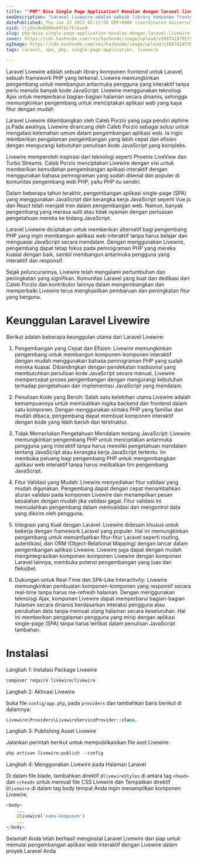 ```yaml
---
title: ""PHP" Bisa Single Page Application? Kenalan dengan laravel livewire"
seoDescription: "Laravel Livewire adalah sebuah library komponen frontend untuk Laravel"
datePublished: Thu Jun 22 2023 05:13:50 GMT+0000 (Coordinated Universal Time)
cuid: clj6ou9w8000e09lbc7kibzw9
slug: php-bisa-single-page-application-kenalan-dengan-laravel-livewire
cover: https://cdn.hashnode.com/res/hashnode/image/upload/v1687410705791/dc6f67cb-ceea-40ea-9483-18e9de0b397b.png
ogImage: https://cdn.hashnode.com/res/hashnode/image/upload/v1687410750759/e3ec7286-0907-456e-b688-85d85c59e3fe.png
tags: laravel, spa, php, single-page-application, livewire

---
```


Laravel Livewire adalah sebuah library komponen frontend untuk Laravel, sebuah framework PHP yang terkenal. Livewire memungkinkan pengembang untuk membangun antarmuka pengguna yang interaktif tanpa perlu menulis banyak kode JavaScript. Livewire menggunakan teknologi Ajax untuk memperbarui bagian-bagian halaman secara dinamis, sehingga memungkinkan pengembang untuk menciptakan aplikasi web yang kaya fitur dengan mudah

Laravel Livewire dikembangkan oleh Caleb Porzio yang juga pendiri alphine js.Pada awalnya, Livewire dirancang oleh Caleb Porzio sebagai solusi untuk mengatasi kelemahan umum dalam pengembangan aplikasi web. Ia ingin memberikan pengalaman pengembangan yang lebih cepat dan efisien dengan mengurangi kebutuhan penulisan kode JavaScript yang kompleks.

Livewire memperoleh inspirasi dari teknologi seperti Phoenix LiveView dan Turbo Streams. Caleb Porzio menciptakan Livewire dengan visi untuk memberikan kemudahan pengembangan aplikasi interaktif dengan menggunakan bahasa pemrograman yang sudah dikenal dan populer di komunitas pengembang web PHP, yaitu PHP itu sendiri.

Dalam beberapa tahun terakhir, pengembangan aplikasi single-page (SPA) yang menggunakan JavaScript dan kerangka kerja JavaScript seperti Vue.js dan React telah menjadi tren dalam pengembangan web. Namun, banyak pengembang yang merasa sulit atau tidak nyaman dengan perluasan pengetahuan mereka ke bidang JavaScript.

Laravel Livewire diciptakan untuk memberikan alternatif bagi pengembang PHP yang ingin membangun aplikasi web interaktif tanpa harus belajar dan menguasai JavaScript secara mendalam. Dengan menggunakan Livewire, pengembang dapat tetap fokus pada pemrograman PHP yang mereka kuasai dengan baik, sambil membangun antarmuka pengguna yang interaktif dan responsif.

Sejak peluncurannya, Livewire telah mengalami pertumbuhan dan peningkatan yang signifikan. Komunitas Laravel yang kuat dan dedikasi dari Caleb Porzio dan kontributor lainnya dalam mengembangkan dan memperbaiki Livewire terus menghasilkan pembaruan dan peningkatan fitur yang berguna.

# Keunggulan Laravel Livewire

Berikut adalah beberapa keunggulan utama dari Laravel Livewire:

1. Pengembangan yang Cepat dan Efisien: Livewire memungkinkan pengembang untuk membangun komponen-komponen interaktif dengan mudah menggunakan bahasa pemrograman PHP yang sudah mereka kuasai. Dibandingkan dengan pendekatan tradisional yang membutuhkan penulisan kode JavaScript secara manual, Livewire mempercepat proses pengembangan dengan mengurangi kebutuhan terhadap pengetahuan dan implementasi JavaScript yang mendalam.
    
2. Penulisan Kode yang Bersih: Salah satu kelebihan utama Livewire adalah kemampuannya untuk memisahkan logika backend dan frontend dalam satu komponen. Dengan menggunakan sintaks PHP yang familiar dan mudah dibaca, pengembang dapat membuat komponen interaktif dengan kode yang lebih bersih dan terstruktur.
    
3. Tidak Memerlukan Pengetahuan Mendalam tentang JavaScript: Livewire memungkinkan pengembang PHP untuk menciptakan antarmuka pengguna yang interaktif tanpa harus memiliki pengetahuan mendalam tentang JavaScript atau kerangka kerja JavaScript tertentu. Ini membuka peluang bagi pengembang PHP untuk mengembangkan aplikasi web interaktif tanpa harus melibatkan tim pengembang JavaScript.
    
4. Fitur Validasi yang Mudah: Livewire menyediakan fitur validasi yang mudah digunakan. Pengembang dapat dengan cepat menambahkan aturan validasi pada komponen Livewire dan menampilkan pesan kesalahan dengan mudah jika validasi gagal. Fitur validasi ini memudahkan pengembang dalam memvalidasi dan mengontrol data yang dikirim oleh pengguna.
    
5. Integrasi yang Kuat dengan Laravel: Livewire didesain khusus untuk bekerja dengan framework Laravel yang populer. Hal ini memungkinkan pengembang untuk memanfaatkan fitur-fitur Laravel seperti routing, autentikasi, dan ORM (Object-Relational Mapping) dengan lancar dalam pengembangan aplikasi Livewire. Livewire juga dapat dengan mudah mengintegrasikan komponen-komponen Livewire dengan komponen Laravel lainnya, membuka potensi pengembangan yang luas dan fleksibel.
    
6. Dukungan untuk Real-Time dan SPA-Like Interactivity: Livewire memungkinkan pembuatan komponen-komponen yang responsif secara real-time tanpa harus me-refresh halaman. Dengan menggunakan teknologi Ajax, komponen Livewire dapat memperbarui bagian-bagian halaman secara dinamis berdasarkan interaksi pengguna atau perubahan data tanpa memuat ulang halaman secara keseluruhan. Hal ini memberikan pengalaman pengguna yang mirip dengan aplikasi single-page (SPA) tanpa harus terlibat dalam penulisan JavaScript tambahan.
    

# Instalasi

Langkah 1: Instalasi Package Livewire

```bash
composer require livewire/livewire
```

Langkah 2: Aktivasi Livewire

buka file `config/app.php`, pada `providers` dan tambahkan baris berikut di dalamnya:

```php
Livewire\Providers\LivewireServiceProvider::class,
```

Langkah 3: Publishing Asset Livewire

Jalankan perintah berikut untuk mempublikasikan file aset Livewire:

```php
php artisan livewire:publish --config
```

Langkah 4: Menggunakan Livewire pada Halaman Laravel

Di dalam file blade, tambahkan direktif `@livewireStyles` di antara tag `<head>` dan `</head>` untuk memuat file CSS Livewire dan Tempatkan direktif `@livewire` di dalam tag body tempat Anda ingin menampilkan komponen Livewire.

```php
<body>
    ...
    @livewire('nama-komponen')
    ...
</body>
```

Selamat! Anda telah berhasil menginstal Laravel Livewire dan siap untuk memulai pengembangan aplikasi web interaktif dengan Livewire dalam proyek Laravel Anda